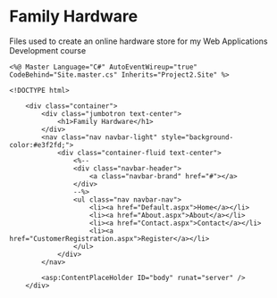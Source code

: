 # Family Hardware
Files used to create an online hardware store for my Web Applications Development course

    <%@ Master Language="C#" AutoEventWireup="true" CodeBehind="Site.master.cs" Inherits="Project2.Site" %>

    <!DOCTYPE html>

<html>
<head runat="server">
    <title>Family Hardware</title>
    <link href="Content/bootstrap.css" rel="stylesheet" />
    <script src="Scripts/jquery-3.0.0.js"></script>
    <script src="Scripts/bootstrap.js"></script>
    <asp:ContentPlaceHolder ID="head" runat="server"/>
</head>
<body>

        <div class="container">
            <div class="jumbotron text-center">
                <h1>Family Hardware</h1>
            </div>
            <nav class="nav navbar-light" style="background-color:#e3f2fd;">
                <div class="container-fluid text-center">
                    <%-- 
                    <div class="navbar-header">
                        <a class="navbar-brand" href="#"></a>
                    </div>
                    --%>
                    <ul class="nav navbar-nav">
                        <li><a href="Default.aspx">Home</a></li>
                        <li><a href="About.aspx">About</a></li>
                        <li><a href="Contact.aspx">Contact</a></li>
                        <li><a href="CustomerRegistration.aspx">Register</a></li>
                    </ul>
                </div>
            </nav>
                
            <asp:ContentPlaceHolder ID="body" runat="server" />
        </div>
</body>
</html>
